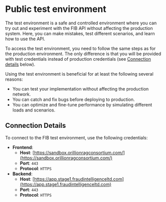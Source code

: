 # Public test environment

The test environment is a safe and controlled environment where you can try out and experiment with the FIB API without affecting the production system. Here, you can make mistakes, test different scenarios, and learn how to use the API.

To access the test environment, you need to follow the same steps as for the production environment. The only difference is that you will be provided with test credentials instead of production credentials (see [Connection details](#connection-details) below).

Using the test environment is beneficial for at least the following several reasons:

- You can test your implementation without affecting the production network.
- You can catch and fix bugs before deploying to production.
- You can optimize and fine-tune performance by simulating different loads and scenarios.

## Connection Details

To connect to the FIB test environment, use the following credentials:

- **Frontend**:
  - **Host**: [https://sandbox.orillionragconsortium.com/](https://sandbox.orillionragconsortium.com/)
  - **Port**: `443`
  - **Protocol**: `HTTPS` <br>
- **Backend**:
  - **Host**: [https://app.stage1.fraudintelligenceltd.com](https://app.stage1.fraudintelligenceltd.com)
  - **Port**: `443`
  - **Protocol**: `HTTPS`
